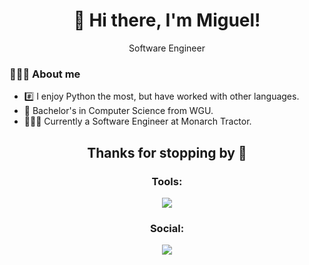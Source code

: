 <div align="center">
  <h1>👋 Hi there, I'm Miguel!</h1>
  <p>Software Engineer</p>
</div>

### 👨🏽‍💻 About me
- #️⃣ I enjoy Python the most, but have worked with other languages.
- 🔭 Bachelor's in Computer Science from WGU.
- 👨🏽‍💻 Currently a Software Engineer at Monarch Tractor.

<h2 align="center">Thanks for stopping by 👋</h2>


<h3 align="center">Tools:</h3>
<p align="center">
  <a href="https://skillicons.dev">
    <img src="https://skillicons.dev/icons?i=html,css,js,java,react,bootstrap,spring,visualstudio,vscode." />
  </a>
</p>

<div align="center">
  
  <h3 align="center">Social:</h3>
  <a href="https://www.linkedin.com/in/migayala/" target=”_blank”>
    <img src="https://img.shields.io/badge/LinkedIn-blue?logo=linkedin&logoColor=white&style=for-the-badge">
  </a>
 

 
